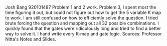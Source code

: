 Josh Bang 920101487
Problem 1 and 2 work. Problem 3, I spent most the time figuring it out, but could not figure out how to get the 5 variable K map to work. I am still confused on how to efficiently solve the question.
I tried brute forcing the question and mapping out all 32 possible combinations. I quickly found that the gates were ridiculously long and tried to find a better way to solve it. 
I hand write every K-map and gate logic. 
Sources: Professor Nitta's Notes and Slides. 
